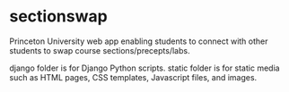 sectionswap
===========

Princeton University web app enabling students to connect with other students to swap course sections/precepts/labs.

django folder is for Django Python scripts.
static folder is for static media such as HTML pages, CSS templates, Javascript files, and images.
